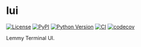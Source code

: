 # lui

[![License](https://img.shields.io/pypi/l/lui.svg?color=green)](https://github.com/brisvag/lui/raw/main/LICENSE)
[![PyPI](https://img.shields.io/pypi/v/lui.svg?color=green)](https://pypi.org/project/lui)
[![Python Version](https://img.shields.io/pypi/pyversions/lui.svg?color=green)](https://python.org)
[![CI](https://github.com/brisvag/lui/actions/workflows/ci.yml/badge.svg)](https://github.com/brisvag/lui/actions/workflows/ci.yml)
[![codecov](https://codecov.io/gh/brisvag/lui/branch/main/graph/badge.svg)](https://codecov.io/gh/brisvag/lui)

Lemmy Terminal UI.
